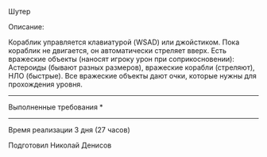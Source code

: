 Шутер

Описание:

Кораблик управляется клавиатурой (WSAD) или джойстиком. Пока кораблик не двигается, он автоматически стреляет вверх.
Есть вражеские объекты (наносят игроку урон при соприкосновении): Астероиды (бывают разных размеров), вражеские корабли (стреляют), НЛО (быстрые). Все вражеские объекты дают очки, которые нужны для прохождения уровня.

---

Выполненные требования
* 

---
Время реализации 3 дня (27 часов)

Подготовил Николай Денисов
